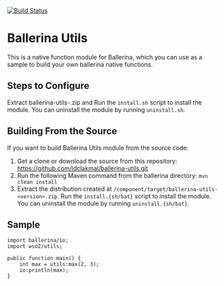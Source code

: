 [![Build Status](https://api.travis-ci.com/ldclakmal/ballerina-utils.svg?branch=master)](https://travis-ci.com/ldclakmal/ballerina-utils)

# Ballerina Utils

This is a native function module for Ballerina, which you can use as a sample to build your own ballerina native functions.

## Steps to Configure

Extract ballerina-utils-<version>.zip and  Run the `install.sh` script to install the module.
You can uninstall the module by running `uninstall.sh`.

## Building From the Source

If you want to build Ballerina Utils module from the source code:

1. Get a clone or download the source from this repository: https://github.com/ldclakmal/ballerina-utils.git
2. Run the following Maven command from the ballerina directory: `mvn clean install`
3. Extract the distribution created at `/component/target/ballerina-utils-<version>.zip`. Run the `install.{sh/bat}` script to install the module. You can uninstall the module by running `uninstall.{sh/bat}`.

## Sample

```ballerina
import ballerina/io;
import wso2/utils;

public function main() {
    int max = utils:max(2, 3);
    io:println(max);
}
```
